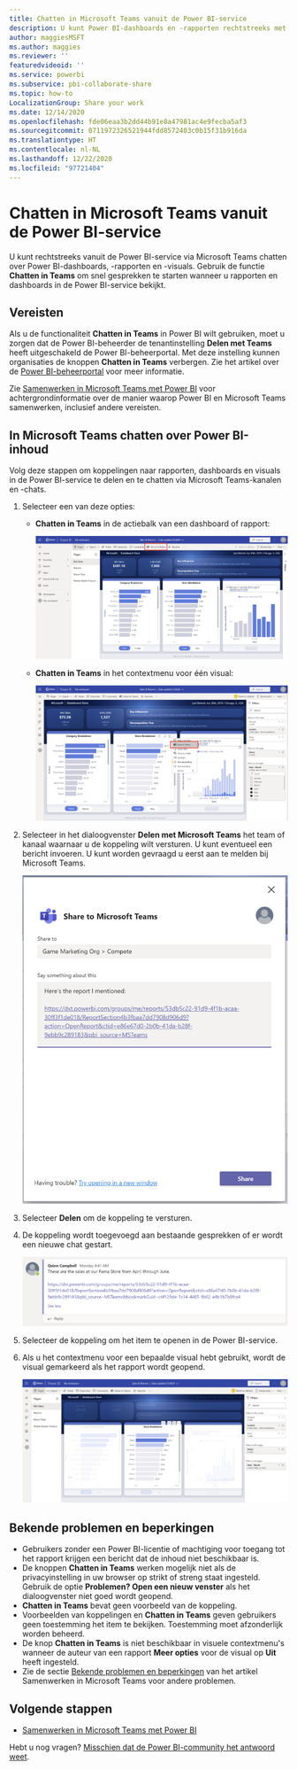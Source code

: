 ```yaml
---
title: Chatten in Microsoft Teams vanuit de Power BI-service
description: U kunt Power BI-dashboards en -rapporten rechtstreeks met Microsoft Teams delen vanuit de Power BI-service.
author: maggiesMSFT
ms.author: maggies
ms.reviewer: ''
featuredvideoid: ''
ms.service: powerbi
ms.subservice: pbi-collaborate-share
ms.topic: how-to
LocalizationGroup: Share your work
ms.date: 12/14/2020
ms.openlocfilehash: fde06eaa3b2dd44b91e8a47981ac4e9fecba5af3
ms.sourcegitcommit: 0711972326521944fdd8572403c0b15f31b916da
ms.translationtype: HT
ms.contentlocale: nl-NL
ms.lasthandoff: 12/22/2020
ms.locfileid: "97721404"
---
```

# <a name="chat-in-microsoft-teams-directly-from-the-power-bi-service"></a>Chatten in Microsoft Teams vanuit de Power BI-service

U kunt rechtstreeks vanuit de Power BI-service via Microsoft Teams chatten over Power BI-dashboards, -rapporten en -visuals. Gebruik de functie **Chatten in Teams** om snel gesprekken te starten wanneer u rapporten en dashboards in de Power BI-service bekijkt.

## <a name="requirements"></a>Vereisten

Als u de functionaliteit **Chatten in Teams** in Power BI wilt gebruiken, moet u zorgen dat de Power BI-beheerder de tenantinstelling **Delen met Teams** heeft uitgeschakeld de Power BI-beheerportal. Met deze instelling kunnen organisaties de knoppen **Chatten in Teams** verbergen. Zie het artikel over de [Power BI-beheerportal](../admin/service-admin-portal.md#share-to-teams) voor meer informatie.

Zie [Samenwerken in Microsoft Teams met Power BI](service-collaborate-microsoft-teams.md) voor achtergrondinformatie over de manier waarop Power BI en Microsoft Teams samenwerken, inclusief andere vereisten.

## <a name="chat-about-power-bi-content-in-microsoft-teams"></a>In Microsoft Teams chatten over Power BI-inhoud

Volg deze stappen om koppelingen naar rapporten, dashboards en visuals in de Power BI-service te delen en te chatten via Microsoft Teams-kanalen en -chats.

1. Selecteer een van deze opties:

   * **Chatten in Teams** in de actiebalk van een dashboard of rapport:

       ![Schermopname van de knop Chatten in Teams op de actiebalk.](media/service-share-report-teams/service-teams-share-to-teams-action-bar-button.png)
    
   * **Chatten in Teams** in het contextmenu voor één visual:
    
      ![Schermopname van de knop Chatten in Teams in het contextmenu van een visual.](media/service-share-report-teams/service-teams-share-to-teams-visual-context-menu.png)

1. Selecteer in het dialoogvenster **Delen met Microsoft Teams** het team of kanaal waarnaar u de koppeling wilt versturen. U kunt eventueel een bericht invoeren. U kunt worden gevraagd u eerst aan te melden bij Microsoft Teams.

    ![Schermopname van het dialoogvenster Delen met Microsoft Teams met informatie en bericht.](media/service-share-report-teams/service-teams-share-to-teams-dialog.png)

1. Selecteer **Delen** om de koppeling te versturen.
    
1. De koppeling wordt toegevoegd aan bestaande gesprekken of er wordt een nieuwe chat gestart.

    ![Schermopname van een Microsoft Teams-gesprek met een koppeling naar een Power BI-item.](media/service-share-report-teams/service-teams-share-to-teams-deep-link.png)

1. Selecteer de koppeling om het item te openen in de Power BI-service.

1. Als u het contextmenu voor een bepaalde visual hebt gebruikt, wordt de visual gemarkeerd als het rapport wordt geopend.

    ![Schermopname van een geopend Power BI-rapport met een bepaalde visual gemarkeerd.](media/service-share-report-teams/service-teams-share-to-teams-spotlight-visual.png)


## <a name="known-issues-and-limitations"></a>Bekende problemen en beperkingen

- Gebruikers zonder een Power BI-licentie of machtiging voor toegang tot het rapport krijgen een bericht dat de inhoud niet beschikbaar is.
- De knoppen **Chatten in Teams** werken mogelijk niet als de privacyinstelling in uw browser op strikt of streng staat ingesteld. Gebruik de optie **Problemen? Open een nieuw venster** als het dialoogvenster niet goed wordt geopend.
- **Chatten in Teams** bevat geen voorbeeld van de koppeling.
- Voorbeelden van koppelingen en **Chatten in Teams** geven gebruikers geen toestemming het item te bekijken. Toestemming moet afzonderlijk worden beheerd.
- De knop **Chatten in Teams** is niet beschikbaar in visuele contextmenu's wanneer de auteur van een rapport **Meer opties** voor de visual op **Uit** heeft ingesteld.
- Zie de sectie [Bekende problemen en beperkingen](service-collaborate-microsoft-teams.md#known-issues-and-limitations) van het artikel Samenwerken in Microsoft Teams voor andere problemen.

## <a name="next-steps"></a>Volgende stappen

- [Samenwerken in Microsoft Teams met Power BI](service-collaborate-microsoft-teams.md)

Hebt u nog vragen? [Misschien dat de Power BI-community het antwoord weet](https://community.powerbi.com/).
